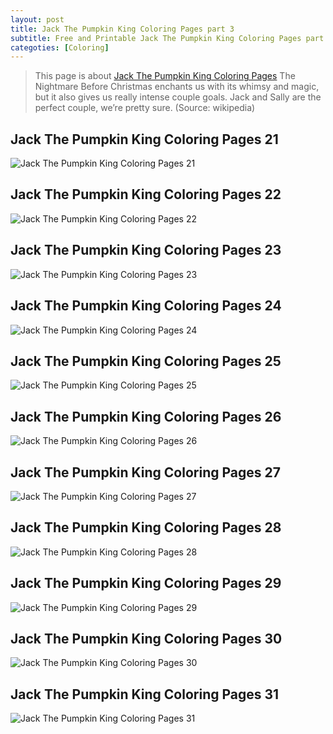 ```yaml
---
layout: post
title: Jack The Pumpkin King Coloring Pages part 3
subtitle: Free and Printable Jack The Pumpkin King Coloring Pages part 3
categoties: [Coloring]
---
```


> This page is about [Jack The Pumpkin King Coloring Pages](https://hoanghabelle.github.io/) The Nightmare Before Christmas enchants us with its whimsy and magic, but it also gives us really intense couple goals. Jack and Sally are the perfect couple, we’re pretty sure. (Source: wikipedia)

## Jack The Pumpkin King Coloring Pages 21
![Jack The Pumpkin King Coloring Pages 21](https://hoanghabelle.github.io/images/Jack-The-Pumpkin-King-Coloring-Pages%20(21).jpg "Jack The Pumpkin King Coloring Pages 21")

## Jack The Pumpkin King Coloring Pages 22
![Jack The Pumpkin King Coloring Pages 22](https://hoanghabelle.github.io/images/Jack-The-Pumpkin-King-Coloring-Pages%20(22).jpg "Jack The Pumpkin King Coloring Pages 22")

## Jack The Pumpkin King Coloring Pages 23
![Jack The Pumpkin King Coloring Pages 23](https://hoanghabelle.github.io/images/Jack-The-Pumpkin-King-Coloring-Pages%20(23).jpg "Jack The Pumpkin King Coloring Pages 23")

## Jack The Pumpkin King Coloring Pages 24
![Jack The Pumpkin King Coloring Pages 24](https://hoanghabelle.github.io/images/Jack-The-Pumpkin-King-Coloring-Pages%20(24).jpg "Jack The Pumpkin King Coloring Pages 24")

<script async src="//pagead2.googlesyndication.com/pagead/js/adsbygoogle.js"></script><ins class="adsbygoogle" style="display:block" data-ad-format="fluid" data-ad-layout-key="-8i+1w-dq+e9+ft" data-ad-client="ca-pub-6753140515841889" data-ad-slot="6190446671"></ins> <script> (adsbygoogle = window.adsbygoogle || []).push({}); </script>

## Jack The Pumpkin King Coloring Pages 25
![Jack The Pumpkin King Coloring Pages 25](https://hoanghabelle.github.io/images/Jack-The-Pumpkin-King-Coloring-Pages%20(25).jpg "Jack The Pumpkin King Coloring Pages 25")

## Jack The Pumpkin King Coloring Pages 26
![Jack The Pumpkin King Coloring Pages 26](https://hoanghabelle.github.io/images/Jack-The-Pumpkin-King-Coloring-Pages%20(26).jpg "Jack The Pumpkin King Coloring Pages 26")

## Jack The Pumpkin King Coloring Pages 27
![Jack The Pumpkin King Coloring Pages 27](https://hoanghabelle.github.io/images/Jack-The-Pumpkin-King-Coloring-Pages%20(27).jpg "Jack The Pumpkin King Coloring Pages 27")

## Jack The Pumpkin King Coloring Pages 28
![Jack The Pumpkin King Coloring Pages 28](https://hoanghabelle.github.io/images/Jack-The-Pumpkin-King-Coloring-Pages%20(28).jpg "Jack The Pumpkin King Coloring Pages 28")

<script async src="//pagead2.googlesyndication.com/pagead/js/adsbygoogle.js"></script><ins class="adsbygoogle" style="display:block" data-ad-format="fluid" data-ad-layout-key="-8i+1w-dq+e9+ft" data-ad-client="ca-pub-6753140515841889" data-ad-slot="6190446671"></ins> <script> (adsbygoogle = window.adsbygoogle || []).push({}); </script>

## Jack The Pumpkin King Coloring Pages 29
![Jack The Pumpkin King Coloring Pages 29](https://hoanghabelle.github.io/images/Jack-The-Pumpkin-King-Coloring-Pages%20(29).jpg "Jack The Pumpkin King Coloring Pages 29")

## Jack The Pumpkin King Coloring Pages 30
![Jack The Pumpkin King Coloring Pages 30](https://hoanghabelle.github.io/images/Jack-The-Pumpkin-King-Coloring-Pages%20(30).jpg "Jack The Pumpkin King Coloring Pages 30")

## Jack The Pumpkin King Coloring Pages 31
![Jack The Pumpkin King Coloring Pages 31](https://hoanghabelle.github.io/images/Jack-The-Pumpkin-King-Coloring-Pages%20(31).jpg "Jack The Pumpkin King Coloring Pages 31")

